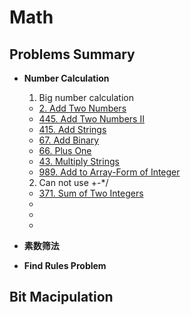 # Math
## Problems Summary
* **Number Calculation**
    1. Big number calculation
    * [2. Add Two Numbers](https://leetcode.com/problems/add-two-numbers/)
    * [445. Add Two Numbers II](https://leetcode.com/problems/add-two-numbers-ii/)
    * [415. Add Strings](https://leetcode.com/problems/add-strings/)
    * [67. Add Binary](https://leetcode.com/problems/add-binary/)
    * [66. Plus One](https://leetcode.com/problems/plus-one/)
    * [43. Multiply Strings](https://leetcode.com/problems/multiply-strings/)
    * [989. Add to Array-Form of Integer](https://leetcode.com/problems/add-to-array-form-of-integer/)
    2. Can not use +-*/
    * [371. Sum of Two Integers](https://leetcode.com/problems/sum-of-two-integers/)
    * []()
    * []()
    * []()

* **素数筛法**

* **Find Rules Problem**

## Bit Macipulation
